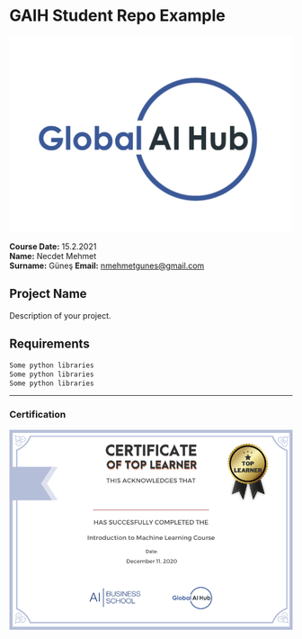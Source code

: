 # GAIH Student Repo Example
![](img/logo.png)

**Course Date:** 15.2.2021  
**Name:** Necdet Mehmet  
**Surname:** Güneş
**Email:** nmehmetgunes@gmail.com  

## Project Name
Description of your project.

## Requirements
```
Some python libraries
Some python libraries
Some python libraries
```
---

### Certification
![](img/certificate_ex.png)

